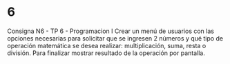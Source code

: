 # 6
Consigna N6 - TP 6 - Programacion I
Crear un menú de usuarios con las opciones necesarias para solicitar que se ingresen 2 números y qué tipo de operación matemática se desea realizar: 
multiplicación, suma, resta o división. Para finalizar mostrar resultado de la operación por pantalla. 
